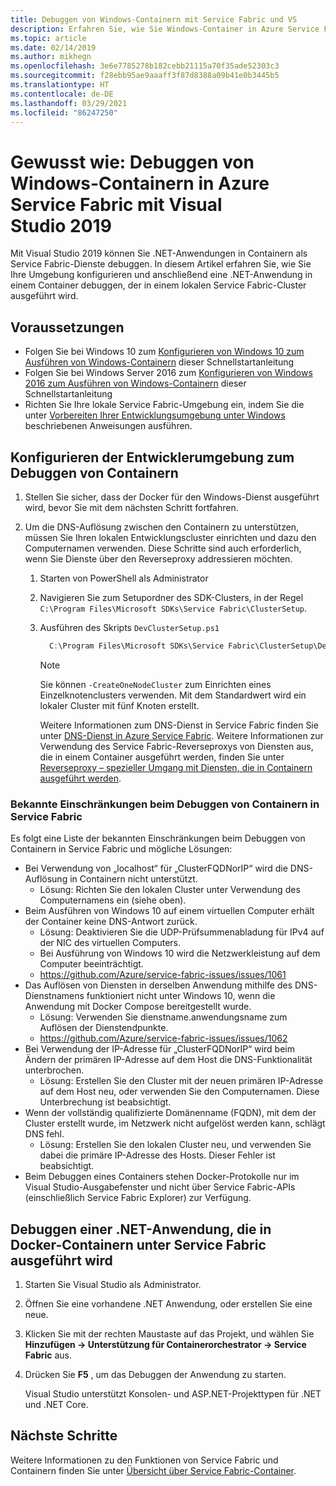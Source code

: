 ```yaml
---
title: Debuggen von Windows-Containern mit Service Fabric und VS
description: Erfahren Sie, wie Sie Windows-Container in Azure Service Fabric mit Visual Studio 2019 debuggen.
ms.topic: article
ms.date: 02/14/2019
ms.author: mikhegn
ms.openlocfilehash: 3e6e7785278b182cebb21115a70f35ade52303c3
ms.sourcegitcommit: f28ebb95ae9aaaff3f87d8388a09b41e0b3445b5
ms.translationtype: HT
ms.contentlocale: de-DE
ms.lasthandoff: 03/29/2021
ms.locfileid: "86247250"
---
```

# <a name="how-to-debug-windows-containers-in-azure-service-fabric-using-visual-studio-2019"></a>Gewusst wie: Debuggen von Windows-Containern in Azure Service Fabric mit Visual Studio 2019

Mit Visual Studio 2019 können Sie .NET-Anwendungen in Containern als Service Fabric-Dienste debuggen. In diesem Artikel erfahren Sie, wie Sie Ihre Umgebung konfigurieren und anschließend eine .NET-Anwendung in einem Container debuggen, der in einem lokalen Service Fabric-Cluster ausgeführt wird.

## <a name="prerequisites"></a>Voraussetzungen

* Folgen Sie bei Windows 10 zum [Konfigurieren von Windows 10 zum Ausführen von Windows-Containern](/virtualization/windowscontainers/quick-start/quick-start-windows-10) dieser Schnellstartanleitung
* Folgen Sie bei Windows Server 2016 zum [Konfigurieren von Windows 2016 zum Ausführen von Windows-Containern](/virtualization/windowscontainers/quick-start/quick-start-windows-server) dieser Schnellstartanleitung
* Richten Sie Ihre lokale Service Fabric-Umgebung ein, indem Sie die unter [Vorbereiten Ihrer Entwicklungsumgebung unter Windows](./service-fabric-get-started.md) beschriebenen Anweisungen ausführen.

## <a name="configure-your-developer-environment-to-debug-containers"></a>Konfigurieren der Entwicklerumgebung zum Debuggen von Containern

1. Stellen Sie sicher, dass der Docker für den Windows-Dienst ausgeführt wird, bevor Sie mit dem nächsten Schritt fortfahren.

1. Um die DNS-Auflösung zwischen den Containern zu unterstützen, müssen Sie Ihren lokalen Entwicklungscluster einrichten und dazu den Computernamen verwenden. Diese Schritte sind auch erforderlich, wenn Sie Dienste über den Reverseproxy addressieren möchten.
   1. Starten von PowerShell als Administrator
   2. Navigieren Sie zum Setupordner des SDK-Clusters, in der Regel `C:\Program Files\Microsoft SDKs\Service Fabric\ClusterSetup`.
   3. Ausführen des Skripts `DevClusterSetup.ps1`

      ``` PowerShell
        C:\Program Files\Microsoft SDKs\Service Fabric\ClusterSetup\DevClusterSetup.ps1
      ```

      > [!NOTE]
      > Sie können `-CreateOneNodeCluster` zum Einrichten eines Einzelknotenclusters verwenden. Mit dem Standardwert wird ein lokaler Cluster mit fünf Knoten erstellt.
      >

      Weitere Informationen zum DNS-Dienst in Service Fabric finden Sie unter [DNS-Dienst in Azure Service Fabric](./service-fabric-dnsservice.md). Weitere Informationen zur Verwendung des Service Fabric-Reverseproxys von Diensten aus, die in einem Container ausgeführt werden, finden Sie unter [Reverseproxy – spezieller Umgang mit Diensten, die in Containern ausgeführt werden](service-fabric-reverseproxy.md#special-handling-for-services-running-in-containers).

### <a name="known-limitations-when-debugging-containers-in-service-fabric"></a>Bekannte Einschränkungen beim Debuggen von Containern in Service Fabric

Es folgt eine Liste der bekannten Einschränkungen beim Debuggen von Containern in Service Fabric und mögliche Lösungen:

* Bei Verwendung von „localhost“ für „ClusterFQDNorIP“ wird die DNS-Auflösung in Containern nicht unterstützt.
    * Lösung: Richten Sie den lokalen Cluster unter Verwendung des Computernamens ein (siehe oben).
* Beim Ausführen von Windows 10 auf einem virtuellen Computer erhält der Container keine DNS-Antwort zurück.
    * Lösung: Deaktivieren Sie die UDP-Prüfsummenabladung für IPv4 auf der NIC des virtuellen Computers.
    * Bei Ausführung von Windows 10 wird die Netzwerkleistung auf dem Computer beeinträchtigt.
    * https://github.com/Azure/service-fabric-issues/issues/1061
* Das Auflösen von Diensten in derselben Anwendung mithilfe des DNS-Dienstnamens funktioniert nicht unter Windows 10, wenn die Anwendung mit Docker Compose bereitgestellt wurde.
    * Lösung: Verwenden Sie dienstname.anwendungsname zum Auflösen der Dienstendpunkte.
    * https://github.com/Azure/service-fabric-issues/issues/1062
* Bei Verwendung der IP-Adresse für „ClusterFQDNorIP“ wird beim Ändern der primären IP-Adresse auf dem Host die DNS-Funktionalität unterbrochen.
    * Lösung: Erstellen Sie den Cluster mit der neuen primären IP-Adresse auf dem Host neu, oder verwenden Sie den Computernamen. Diese Unterbrechung ist beabsichtigt.
* Wenn der vollständig qualifizierte Domänenname (FQDN), mit dem der Cluster erstellt wurde, im Netzwerk nicht aufgelöst werden kann, schlägt DNS fehl.
    * Lösung: Erstellen Sie den lokalen Cluster neu, und verwenden Sie dabei die primäre IP-Adresse des Hosts. Dieser Fehler ist beabsichtigt.
* Beim Debuggen eines Containers stehen Docker-Protokolle nur im Visual Studio-Ausgabefenster und nicht über Service Fabric-APIs (einschließlich Service Fabric Explorer) zur Verfügung.

## <a name="debug-a-net-application-running-in-docker-containers-on-service-fabric"></a>Debuggen einer .NET-Anwendung, die in Docker-Containern unter Service Fabric ausgeführt wird

1. Starten Sie Visual Studio als Administrator.

1. Öffnen Sie eine vorhandene .NET Anwendung, oder erstellen Sie eine neue.

1. Klicken Sie mit der rechten Maustaste auf das Projekt, und wählen Sie **Hinzufügen -> Unterstützung für Containerorchestrator -> Service Fabric** aus.

1. Drücken Sie **F5** , um das Debuggen der Anwendung zu starten.

    Visual Studio unterstützt Konsolen- und ASP.NET-Projekttypen für .NET und .NET Core.

## <a name="next-steps"></a>Nächste Schritte
Weitere Informationen zu den Funktionen von Service Fabric und Containern finden Sie unter [Übersicht über Service Fabric-Container](service-fabric-containers-overview.md).
